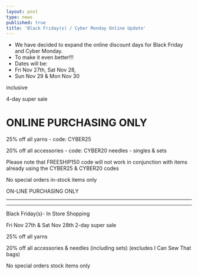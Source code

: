 ```yaml
---
layout: post
type: news
published: true
title: 'Black Friday(s) / Cyber Monday Online Update'
---
```


- We have decided to expand the online discount days for Black Friday and Cyber Monday.
- To make it even better!!!
- Dates will be:
- Fri Nov 27th, Sat Nov 28,
- Sun Nov 29 & Mon Nov 30

inclusive

4-day super sale

<h1>ONLINE PURCHASING ONLY</h1>
25% off all yarns - code:  CYBER25

20% off all accessories - code:  CYBER20
 needles - singles & sets

Please note that FREESHIP150 code will not work in conjunction with items already using the 
CYBER25 & CYBER20 codes


No special orders
in-stock items only

ON-LINE PURCHASING ONLY
<hr />
<hr>Black Friday(s)- In Store Shopping</hr>

Fri Nov 27th & Sat Nov 28th
2-day super sale


25% off all yarns

20% off all accessories & needles (including sets)
(excludes I Can Sew That bags)

No special orders
stock items only
